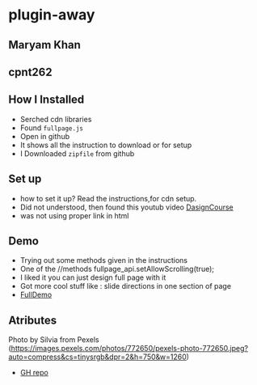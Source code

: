 # plugin-away

## Maryam Khan
## cpnt262

##  How I Installed

* Serched cdn libraries
* Found `fullpage.js`
* Open in github
* It shows all the instruction to download or for setup
* I Downloaded `zipfile` from github

## Set up

* how to set it up? Read the instructions,for cdn setup. 
* Did not understood, then found this youtub video [DasignCourse](https://www.youtube.com/watch?v=IeZSN6lWsWM)
* was not using proper link in html

## Demo

* Trying out some methods given in the instructions
* One of the //methods
  fullpage_api.setAllowScrolling(true);
* I liked it  you can just design full page with it 
* Got more cool stuff like : slide directions in one section of page
* [FullDemo](https://alvarotrigo.com/fullPage/)


## Atributes

Photo by Silvia from Pexels
(https://images.pexels.com/photos/772650/pexels-photo-772650.jpeg?auto=compress&cs=tinysrgb&dpr=2&h=750&w=1260)

* [GH repo](https://github.com/maryambkhan/plugin-away)